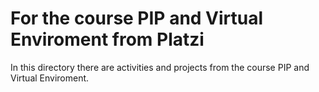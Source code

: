 # For the course PIP and Virtual Enviroment from Platzi

In this directory there are activities and projects from the course PIP and Virtual Enviroment.
